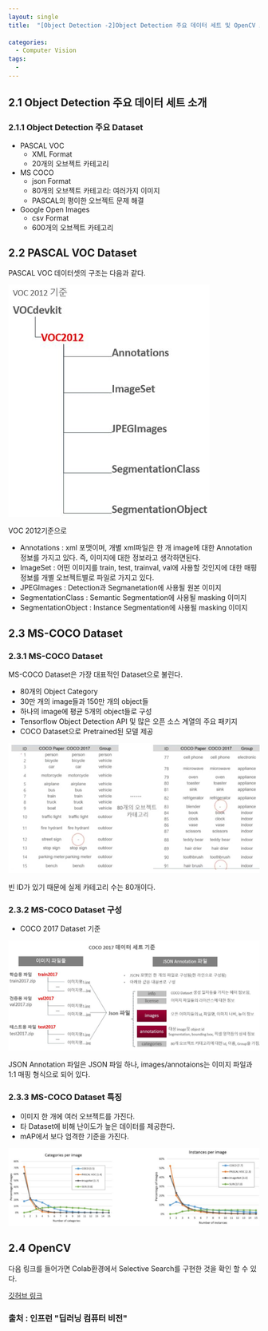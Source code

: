 ```yaml
---
layout: single
title:  "[Object Detection -2]Object Detection 주요 데이터 세트 및 OpenCV 소개"

categories:
  - Computer Vision
tags:
  - 
---
```


2.1 Object Detection 주요 데이터 세트 소개
---

### 2.1.1 Object Detection 주요 Dataset

- PASCAL VOC
  - XML Format
  - 20개의 오브젝트 카테고리
- MS COCO
  - json Format
  - 80개의 오브젝트 카테고리: 여러가지 이미지
  - PASCAL의 평이한 오브젝트 문제 해결
- Google Open Images
  - csv Format
  - 600개의 오브젝트 카테고리

2.2 PASCAL VOC Dataset
---


PASCAL VOC 데이터셋의 구조는 다음과 같다.

![1](/assets/images/cv-2/1.JPG)

VOC 2012기준으로 

- Annotations : xml 포맷이며, 개별 xml파일은 한 개 image에 대한 Annotation 정보를 가지고 있다. 
즉, 이미지에 대한 정보라고 생각하면된다.
- ImageSet : 어떤 이미지를 train, test, trainval, val에 사용할 것인지에 대한 매핑 정보를 개별 오브젝트별로 파일로 가지고 있다.
- JPEGImages : Detection과 Segmanetation에 사용될 원본 이미지
- SegmentationClass : Semantic Segmentation에 사용될 masking 이미지
- SegmentationObject : Instance Segmentation에 사용될 masking 이미지

2.3 MS-COCO Dataset
---

### 2.3.1 MS-COCO Dataset

MS-COCO Dataset은 가장 대표적인 Dataset으로 불린다.  

- 80개의 Object Category
- 30만 개의 image들과 150만 개의 object들
- 하나의 image에 평균 5개의 object들로 구성
- Tensorflow Object Detection API 및 많은 오픈 소스 계열의 주요 패키지
- COCO Dataset으로 Pretrained된 모델 제공

![2](/assets/images/cv-2/2.JPG)

빈 ID가 있기 때문에 실제 카테고리 수는 80개이다.

### 2.3.2 MS-COCO Dataset 구성

- COCO 2017 Dataset 기준

![3](/assets/images/cv-2/3.JPG)

JSON Annotation 파일은 JSON 파일 하나, images/annotaions는 이미지 파일과 1:1 매핑 형식으로 되어 있다.

### 2.3.3 MS-COCO Dataset 특징

- 이미지 한 개에 여러 오브젝트를 가진다.
- 타 Dataset에 비해 난이도가 높은 데이터를 제공한다.
- mAP에서 보다 엄격한 기준을 가진다.

![4](/assets/images/cv-2/4.JPG)

2.4 OpenCV
---






다음 링크를 들어가면 Colab환경에서 Selective Search를 구현한 것을 확인 할 수 있다.

[깃허브 링크](https://github.com/mikehzz/Computer_Vision/blob/main/selective_search_n_iou.ipynb)

### 출처 : 인프런 "딥러닝 컴퓨터 비전"  
